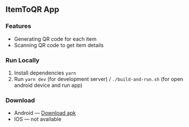 ## ItemToQR App

### Features

- Generating QR code for each item
- Scanning QR code to get item details

### Run Locally

1) Install dependencies `yarn`
2) Run `yarn dev` (for development server) / `./build-and-run.sh` (for open android device and run app)
 
### Download

- Android — [Download apk](https://www.dropbox.com/scl/fi/lfsjp3y5dn79izk1bvp9i/app-debug.apk?rlkey=594yycwz0nbc4t8d0imf9pg52&dl=0)
- IOS — not available

